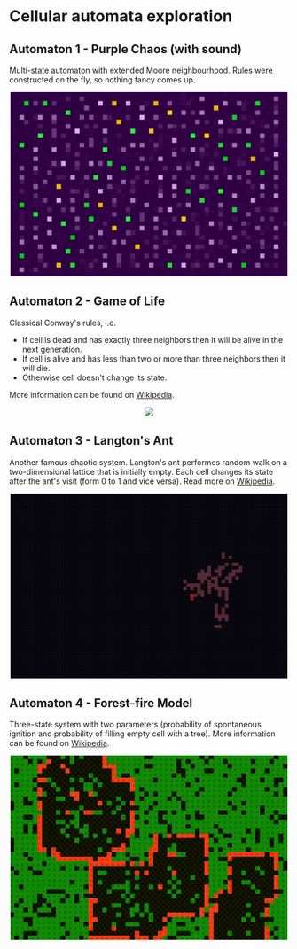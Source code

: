 # Cellular automata exploration

## Automaton 1 - Purple Chaos (with sound)
Multi-state automaton with extended Moore neighbourhood. Rules were constructed on the fly, so nothing fancy comes up.
<p align="center"><img src="img/automaton1-anim.gif" width="500px"/></p>

## Automaton 2 - Game of Life
Classical Conway's rules, i.e.
* If cell is dead and has exactly three neighbors then it will be alive in the next generation.
* If cell is alive and has less than two or more than three neighbors then it will die.
* Otherwise cell doesn't change its state.

More information can be found on [Wikipedia](https://en.wikipedia.org/wiki/Conway's_Game_of_Life).
<p align="center"><img src="img/automaton2-anim.gif" width="500px"/></p>

## Automaton 3 - Langton's Ant
Another famous chaotic system. Langton's ant performes random walk on a two-dimensional lattice that is initially empty. Each cell changes its state after the ant's visit (form 0 to 1 and vice versa). Read more on [Wikipedia](https://en.wikipedia.org/wiki/Langton's_ant).
<p align="center"><img src="img/automaton3-anim.gif" width="500px"/></p>

## Automaton 4 - Forest-fire Model
Three-state system with two parameters (probability of spontaneous ignition and probability of filling empty cell with a tree). More information can be found on [Wikipedia](https://en.wikipedia.org/wiki/Forest-fire_model).
<p align="center"><img src="img/automaton4-anim.gif" width="500px"/></p>
